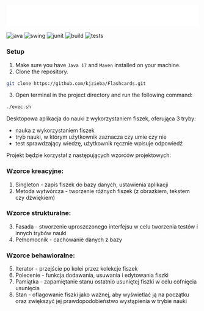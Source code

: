 <p align="center">
   <a href="https://github.com/kjzieba/Flashcards">
     <img alt="FlashCards" src="src/main/resources/img/logo.svg"/>
   </a>
 </p>

![java](https://img.shields.io/badge/java-17-important)
![swing](https://img.shields.io/badge/swing-gui-blue)
![junit](https://img.shields.io/badge/jUnit-5.9.2-blue)
![build](https://img.shields.io/badge/build-passed-success)
![tests](https://img.shields.io/badge/tests-passed-success)

### Setup

1. Make sure you have `Java 17` and `Maven` installed on your machine.
2. Clone the repository.
```bash
git clone https://github.com/kjzieba/Flashcards.git
```
3. Open terminal in the project directory and run the following command:
```bash
./exec.sh
```

Desktopowa aplikacja do nauki z wykorzystaniem fiszek, oferująca 3 tryby:
 - nauka z wykorzystaniem fiszek
 - tryb nauki, w którym użytkownik zaznacza czy umie czy nie
 - test sprawdzający wiedzę, użytkownik ręcznie wpisuje odpowiedź

Projekt będzie korzystał z następujących wzorców projektowych:

### Wzorce kreacyjne:
 1. Singleton - zapis fiszek do bazy danych, ustawienia aplikacji
 2. Metoda wytwórcza - tworzenie różnych fiszek (z obrazkiem, tekstem czy dźwiękiem)
 
### Wzorce strukturalne:
 3. Fasada - stworzenie uproszczonego interfejsu w celu tworzenia testów i innych trybów nauki
 4. Pełnomocnik - cachowanie danych z bazy
 
### Wzorce behawioralne:
 5. Iterator - przejście po kolei przez kolekcje fiszek
 6. Polecenie - funkcja dodawania, usuwania i edytowania fiszki
 7. Pamiątka - zapamiętanie stanu ostatnio usuniętej fiszki w celu cofnięcia usunięcia
 8. Stan - oflagowanie fiszki jako ważnej, aby wyświetlać ją na początku oraz zwiększyć jej prawdopodobieństwo wystąpienia w trybie nauki
